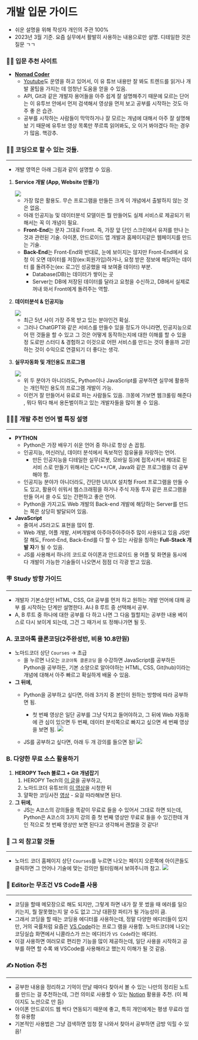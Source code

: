 # 개발 입문 가이드

- 쉬운 설명을 위해 작성자 개인의 주관 100%
- 2023년 3월 기준. 요즘 실무에서 활발히 사용하는 내용으로만 설명. 디테일한 것은
  질문 ㄱㄱ

### 🧙‍♂️ 입문 추천 사이트

- **[Nomad Coder](https://nomadcoders.co/)**
  - [Youtube](https://www.youtube.com/@nomadcoders)도 운영을 하고 있어서, 이 유
    튜브 내용만 잘 봐도 트렌드를 읽거나 개발 꿀팁을 가지는 데 엄청난 도움을 얻을
    수 있음.
  - API, Git과 같은 개발자 용어들을 아주 쉽게 잘 설명해주기 때문에 모르는 단어는
    이 유투브 안에서 먼저 검색해서 영상을 먼저 보고 공부를 시작하는 것도 아주 좋
    은 습관.
  - 공부를 시작하는 사람들이 막막하거나 잘 모르는 개념에 대해서 아주 잘 설명해놨
    기 때문에 유투브 영상 목록만 쭈르륵 읽어봐도, 오 이거 봐야겠다 하는 경우가
    많음. 핵강추.

### 👨‍🏫 코딩으로 할 수 있는 것들.

---

- 개발 영역은 아래 그림과 같이 설명할 수 있음.

1. **Service 개발 (App, Website 만들기)**

   <img src="./img/dev1.png">

   - 가장 많은 활용도. 무슨 프로그램을 만들든 크게 이 개념에서 출발하지 않는 것
     은 없음.
   - 아래 인공지능 및 데이터분석 모델이든 뭘 만들어도 실제 서비스로 제공되기 위
     해서는 꼭 이 개념이 필요.
   - **Front-End**는 문자 그대로 Front. 즉, 가장 앞 단인 스크린에서 유저를 만나
     는 것과 관련된 기술. 아이폰, 안드로이드 앱 개발과 홈페이지같은 웹페이지를
     만드는 기술.
   - **Back-End**는 Front-End와 반대로, 눈에 보이지는 않지만 Front-End에서 요청
     이 오면 데이터를 저장(ex:회원가입)하거나, 요청 받은 정보에 해당하는 데이터
     를 돌려주는(ex: 로그인 성공했을 때 보여줄 데이터) 부분.
     - Database(DB)는 데이터가 쌓이는 곳
     - Server는 DB에 저장된 데이터를 달라고 요청을 수신하고, DB에서 실제로 꺼내
       와서 Front에게 돌려주는 역할.

2. **데이터분석 & 인공지능**

   <img src="./img/dev2.png">

   - 최근 5년 사이 가장 주목 받고 있는 분야인건 확실.
   - 그러나 ChatGPT와 같은 서비스를 만들수 있을 정도가 아니라면, 인공지능으로 어
     떤 것들을 할 수 있고 그 것은 어떻게 동작하는지에 대한 이해를 할 수 있을 정
     도로만 스터디 & 경험하고 이것으로 어떤 서비스를 만드는 것이 좋을까 고민하는
     것이 수익으로 연결되기 더 좋다는 생각.

3. **실무자동화 및 개인용도 프로그램**

   <img src="./img/dev3.png">

   - 위 두 분야가 아니더라도, Python이나 JavaScript를 공부하면 실무에 활용하는
     개인적인 용도의 프로그램 개발이 가능.
   - 이런거 잘 만들어서 유료로 파는 사람들도 있음. 크몽에 가보면 웹크롤링 해준다
     , 뭐다 뭐다 해서 용돈벌이하고 있는 개발자들을 많이 볼 수 있음.

### 🧑🏻‍💻 개발 추천 언어 별 특징 설명

---

- **PYTHON**
  - Python은 가장 배우기 쉬운 언어 중 하나로 항상 손 꼽힘.
  - 인공지능, 머신러닝, 데이터 분석에서 독보적인 점유율을 자랑하는 언어.
    - 만든 인공지능을 디테일한 실무(로봇, 모바일 등)에 접목시켜서 제대로 된 서비
      스로 만들기 위해서는 C/C++/C#, Java와 같은 프로그램을 더 공부해야 함.
  - 인공지능 분야가 아니더라도, 간단한 UI/UX 설치형 Front 프로그램을 만들 수도
    있고, 활용이 쉬워서 웹스크래핑을 하거나 주식 자동 투자 같은 프로그램을 만들
    어서 쓸 수도 있는 간편하고 좋은 언어.
  - Python을 가지고도 Web 개발의 Back-end 개발에 해당하는 Server를 만드는 쪽은
    상당히 발달되어 있음.
- **JavaScript**
  - 줄여서 JS라고도 표현을 많이 함.
  - Web 개발, 어플 개발, 서버개발에 아주아주아주아주 많이 사용되고 있음 JS만 잘
    해도, Front-End, Back-End를 다 할 수 있는 사람을 칭하는 **Full-Stack 개발
    자**가 될 수 있음.
  - JS를 사용해서 하나의 코드로 아이폰과 안드로이드 용 어플 및 화면을 동시에 다
    개발이 가능한 기술들이 나오면서 점점 더 각광 받고 있음.

### 🪧 Study 방향 가이드

---

- 개발자 기본소양인 HTML, CSS, Git 공부를 먼저 하고 원하는 개발 언어에 대해 공부
  를 시작하는 단계만 설명한다. A나 B 루트 중 선택해서 공부.
- A, B 루트 중 하나에 대한 공부를 다 하고 나면 그 다음 뭘할지는 공부한 내용 베이
  스로 다시 보이게 되는데, 그건 그 때가서 또 정해나가면 될 듯.

### **A. 코코아톡 클론코딩(2주완성반, 비용 10.8만원)**

- 노마드코더 상단 `Courses` → 초급
  - 을 누르면 나오는 `코코아톡 클론코딩` 을 수강하면 JavaScript를 공부하든
    Python을 공부하든, 기본 소양으로 알아야하는 HTML, CSS, Git(hub)이라는 개념에
    대해서 아주 빠르고 확실하게 배울 수 있음.
- **그 뒤에,**
  - Python을 공부하고 싶다면, 아래 3가지 중 본인이 원하는 방향에 따라 공부하면
    됨.
    - 첫 번째 영상은 일단 공부를 그냥 닥치고 들어야하고, 그 뒤에 Web 자동화에 관
      심이 있으면 두 번째, 데이터 분석쪽으로 빠지고 싶으면 세 번째 영상을 보면
      됨.
      <img src="./img/dev4.png">

  - JS를 공부하고 싶다면, 아래 두 개 강의를 들으면 됨!
      <img src="./img/dev5.png">


### **B. 다양한 무료 소스 활용하기**

1. **HEROPY Tech 블로그 + Git 개념잡기**
   1. HEROPY Tech의 [이 글](https://heropy.blog/2019/04/24/html-css-starter/)을
      공부하고,
   2. 노마드코더 유튜브의
      [이 영상](https://www.youtube.com/watch?v=YFNQwo7iTNc)을 시청한 뒤
   3. 얄팍한 코딩사전 [영상](https://www.youtube.com/watch?v=1I3hMwQU6GU) - 요걸
      따라해보면 된다.
2. **그 뒤에,**
   - JS는 A코스의 강의들을 똑같이 무료로 들을 수 있어서 그대로 하면 되는데,
     Python은 A코스의 3가지 강의 중 첫 번째 영상만 무료로 들을 수 있긴한데 개인
     적으로 첫 번째 영상만 보면 된다고 생각해서 괜찮을 것 같다!

### 👀 그 외 참고할 것들

---

- 노마드 코더 홈페이지 상단 `Courses`를 누르면 나오는 페이지 오른쪽에 아이콘들도
  클릭하면 그 언어나 기술에 맞는 강의만 필터링해서 보여주니까 참고.
    <img src="./img/dev6.png">


### 📄 Editor는 무조건 VS Code를 사용

---

- 코딩을 할때 메모장으로 해도 되지만, 그렇게 하면 내가 잘 못 썼을 때 에러를 일으
  키는지, 뭘 잘못했는지 알 수도 없고 그냥 대환장 파티가 될 가능성이 큼.
- 그래서 코딩을 할 때는 코딩용 에디터를 사용하는데, 정말 다양한 에디터들이 있지
  만, 거의 국률처럼 요즘은 [VS Code](https://code.visualstudio.com/)라는 프로그
  램을 사용함. 노마드코더에 나오는 코딩실습 화면에서 니콜라스가 쓰는 에디터가
  `VS Code`라는 에디터.
- 이걸 사용하면 여러모로 편리한 기능을 많이 제공하는데, 일단 사용을 시작하고 공
  부를 하면 할 수록 왜 VSCode를 사용해라고 했는지 이해가 될 것 같음.

### ✍️ Notion 추천

---

- 공부한 내용을 정리하고 기억이 안날 때마다 찾아서 볼 수 있는 나만의 정리된 노트
  를 만드는 걸 추천하는데, 그런 의미로 사용할 수 있는
  [Notion](https://www.notion.so/desktop) 활용을 추천. (이 페이지도 노션으로 만
  듬)
- 아이폰 안드로이드 웹 싹다 연동되기 때문에 좋고, 특히 개인에게는 평생 무료라 엄
  청 유용함
- 기본적인 사용법은 그냥 검색하면 엄청 잘 나와서 찾아서 공부하면 금방 익힐 수 있
  음!
